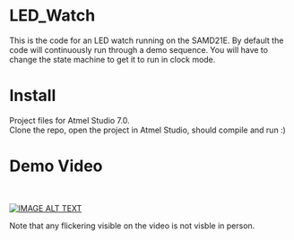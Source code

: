 # LED_Watch

This is the code for an LED watch running on the SAMD21E.  By default the code will continuously run through a demo sequence.  You will have to change the state machine to get it to run in clock mode.  

# Install

Project files for Atmel Studio 7.0. <br>
Clone the repo, open the project in Atmel Studio, should compile and run :)

# Demo Video 
<br>

[![IMAGE ALT TEXT](http://img.youtube.com/vi/CFvy-YVOXVk/0.jpg)](http://www.youtube.com/watch?v=CFvy-YVOXVk "LED Watch Demo")

Note that any flickering visible on the video is not visble in person. 
